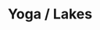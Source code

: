 ---
ee_id: '4398'
site: '1'
type: '2'
url: 2017-071-yoga-lakes
title: Yoga / Lakes
year: '2017'
display_year: '2017'
medium: 1920x1080 H.264/MPEG-4 Part 10 looped digital file (from 11 lossless TIFS),
  media player, 65–75” flatscreen, armature, various cables
dims:
pitch:
ps:
live_url:
related:
youtube:
related_code:
imgs: yoga-lakes-2017-071-database-dt-Dt4K.jpg
subheading:
download:
add_credit:
commission:
layout: things-i-made
---
